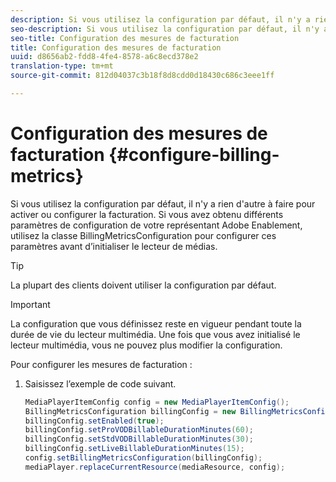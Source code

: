 ```yaml
---
description: Si vous utilisez la configuration par défaut, il n'y a rien d'autre à faire pour activer ou configurer la facturation. Si vous avez obtenu différents paramètres de configuration de votre représentant Adobe Enablement, utilisez la classe BillingMetricsConfiguration pour configurer ces paramètres avant d’initialiser le lecteur de médias.
seo-description: Si vous utilisez la configuration par défaut, il n'y a rien d'autre à faire pour activer ou configurer la facturation. Si vous avez obtenu différents paramètres de configuration de votre représentant Adobe Enablement, utilisez la classe BillingMetricsConfiguration pour configurer ces paramètres avant d’initialiser le lecteur de médias.
seo-title: Configuration des mesures de facturation
title: Configuration des mesures de facturation
uuid: d8656ab2-fdd8-4fe4-8578-a6c8ecd378e2
translation-type: tm+mt
source-git-commit: 812d04037c3b18f8d8cdd0d18430c686c3eee1ff

---
```



# Configuration des mesures de facturation {#configure-billing-metrics}

Si vous utilisez la configuration par défaut, il n&#39;y a rien d&#39;autre à faire pour activer ou configurer la facturation. Si vous avez obtenu différents paramètres de configuration de votre représentant Adobe Enablement, utilisez la classe BillingMetricsConfiguration pour configurer ces paramètres avant d’initialiser le lecteur de médias.

>[!TIP]
>
>La plupart des clients doivent utiliser la configuration par défaut.

>[!IMPORTANT]
>
>La configuration que vous définissez reste en vigueur pendant toute la durée de vie du lecteur multimédia. Une fois que vous avez initialisé le lecteur multimédia, vous ne pouvez plus modifier la configuration.

Pour configurer les mesures de facturation :

1. Saisissez l’exemple de code suivant.

   ```java
   MediaPlayerItemConfig config = new MediaPlayerItemConfig(); 
   BillingMetricsConfiguration billingConfig = new BillingMetricsConfiguration(); 
   billingConfig.setEnabled(true); 
   billingConfig.setProVODBillableDurationMinutes(60); 
   billingConfig.setStdVODBillableDurationMinutes(30); 
   billingConfig.setLiveBillableDurationMinutes(15); 
   config.setBillingMetricsConfiguration(billingConfig); 
   mediaPlayer.replaceCurrentResource(mediaResource, config);
   ```

